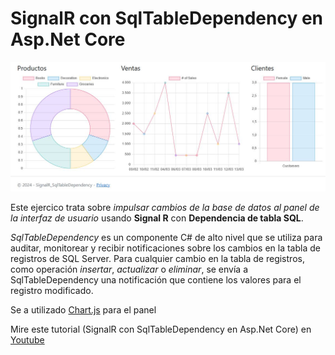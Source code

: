 # SignalR con SqlTableDependency en Asp.Net Core

![Logo de Mi Proyecto](https://github.com/danielperezh/SignalR-SqlTableDependecy/blob/main/signalr2.JPG)

Este ejercico trata sobre <i>impulsar cambios de la base de datos al panel de la interfaz de usuario</i> usando <b>Signal R</b> con <b>Dependencia de tabla SQL</b>. 

<i>SqlTableDependency</i> es un componente C# de alto nivel que se utiliza para auditar, monitorear y recibir notificaciones sobre los cambios en la tabla de registros de SQL Server.
Para cualquier cambio en la tabla de registros, como operación <i>insertar</i>, <i>actualizar</i> o <i>eliminar</i>, se envía a SqlTableDependency una notificación que contiene los valores para el registro modificado.

Se a utilizado <a href="https://www.chartjs.org/" target="_blank">Chart.js</a> para el panel

Mire este tutorial (SignalR con SqlTableDependency en Asp.Net Core) en <a href="https://youtu.be/3SJrag0UiTY">Youtube</a></br>


